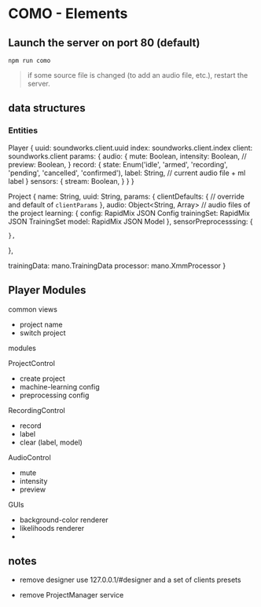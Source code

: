 # COMO - Elements

## Launch the server on port 80 (default)

`npm run como`

> if some source file is changed (to add an audio file, etc.), restart the server.

## data structures

### Entities

Player {
  uuid: soundworks.client.uuid
  index: soundworks.client.index
  client: soundworks.client
  params: {
    audio: {
      mute: Boolean,
      intensity: Boolean,
      // preview: Boolean,
    }
    record: {
      state: Enum('idle', 'armed', 'recording', 'pending', 'cancelled', 'confirmed'),
      label: String, // current audio file + ml label
    }
    sensors: {
      stream: Boolean,
    }
    <!-- ui: {
      // to be defined
    } -->
  }
}

Project {
  name: String,
  uuid: String,
  params: {
    clientDefaults: {
      // override and default of `clientParams`
    },
    audio: Object<String, Array>  // audio files of the project
    learning: {
      config: RapidMix JSON Config
      trainingSet: RapidMix JSON TrainingSet
      model: RapidMix JSON Model
    },
    sensorPreprocesssing: {
      <!-- tbd -->

    },
  },

  trainingData: mano.TrainingData
  processor: mano.XmmProcessor
}

## Player Modules

common views
  - project name
  - switch project

modules

ProjectControl
  - create project
  - machine-learning config
  - preprocessing config
 
RecordingControl
  - record
  - label
  - clear (label, model)

AudioControl
  - mute
  - intensity
  - preview

GUIs
  - background-color renderer
  - likelihoods renderer
  - 

## notes

- remove designer
  use 127.0.0.1/#designer and a set of clients presets

- remove ProjectManager service

